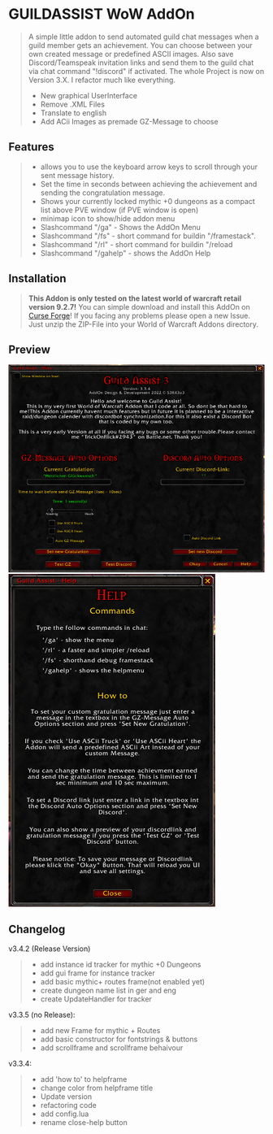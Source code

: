 # GUILDASSIST WoW AddOn #

> A simple little addon to send automated guild chat messages when a guild member gets an achievement. You can choose between your own created message or predefined ASCII images.
> Also save Discord/Teamspeak invitation links and send them to the guild chat via chat command "!discord" if activated.
> The whole Project is now on Version 3.X. I refactor much like everything.
>
> - New graphical UserInterface
> - Remove .XML Files
> - Translate to english
> - Add ACii Images as premade GZ-Message to choose

## Features ##

> - allows you to use the keyboard arrow keys to scroll through your sent message history.
> - Set the time in seconds between achieving the achievement and sending the congratulation message.
> - Shows your currently locked mythic +0 dungeons as a compact list above PVE window (if PVE window is open)
> - minimap icon to show/hide addon menu
> - Slashcommand "/ga" - Shows the AddOn Menu
> - Slashcommand "/fs" - short command for buildin "/framestack".
> - Slashcommand "/rl" - short command for buildin "/reload
> - Slashcommand "/gahelp" - shows the AddOn Help

## Installation ##

>**This Addon is only tested on the latest world of warcraft retail version 9.2.7!**
>You can simple download and install this AddOn on [Curse Forge](https://www.curseforge.com/wow/addons/guildassist3)!
>If you facing any problems please open a new Issue.
>Just unzip the ZIP-File into your World of Warcraft Addons directory.

## Preview ##

![Graphical UI](img/GUI.png)
![Help frame](img/GUI2.png)

## Changelog ##
v3.4.2 (Release Version)

> - add instance id tracker for mythic +0 Dungeons
> - add gui frame for instance tracker
> - add basic mythic+ routes frame(not enabled yet)
> - create dungeon name list in ger and eng
> - create UpdateHandler for tracker

v3.3.5 (no Release):

> - add new Frame for mythic + Routes
> - add basic constructor for fontstrings & buttons
> - add scrollframe and scrollframe behaivour



v3.3.4:

> - add 'how to' to helpframe
> - change color from helpframe title
> - Update version
> - refactoring code
> - add config.lua
> - rename close-help button
